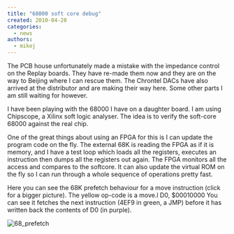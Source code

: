 ```yaml
---
title: "68000 soft core debug"
created: 2010-04-28
categories: 
  - news
authors: 
  - mikej
---
```


The PCB house unfortunately made a mistake with the impedance control on the Replay boards. They have re-made them now and they are on the way to Beijing where I can rescue them. The Chrontel DACs have also arrived at the distributor and are making their way here. Some other parts I am still waiting for however.

I have been playing with the 68000 I have on a daughter board. I am using Chipscope, a Xilinx soft logic analyser. The idea is to verify the soft-core 68000 against the real chip.

One of the great things about using an FPGA for this is I can update the program code on the fly. The external 68K is reading the FPGA as if it is memory, and I have a test loop which loads all the registers, executes an instruction then dumps all the registers out again. The FPGA monitors all the access and compares to the softcore. It can also update the virtual ROM on the fly so I can run through a whole sequence of operations pretty fast.

Here you can see the 68K prefetch behaviour for a move instruction (click for a bigger picture). The yellow op-code is a move.l D0, $00010000 You can see it fetches the next instruction (4EF9 in green, a JMP) before it has written back the contents of D0 (in purple).

![68_prefetch](@assets/images/68_prefetch.gif)


